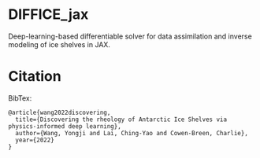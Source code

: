 # DIFFICE_jax
Deep-learning-based differentiable solver for data assimilation and inverse modeling of ice shelves in JAX.

# Citation
BibTex:
```
@article{wang2022discovering,
  title={Discovering the rheology of Antarctic Ice Shelves via physics-informed deep learning},
  author={Wang, Yongji and Lai, Ching-Yao and Cowen-Breen, Charlie},
  year={2022}
}
```
